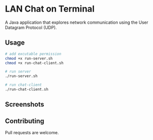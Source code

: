 # LAN Chat on Terminal
A Java application that explores network communication using the User Datagram Protocol (UDP).

## Usage

```bash
# add excutable permission
chmod +x run-server.sh
chmod +x run-chat-client.sh

# run server
./run-server.sh

# run chat-client
./run-chat-client.sh
```
## Screenshots

## Contributing

Pull requests are welcome.